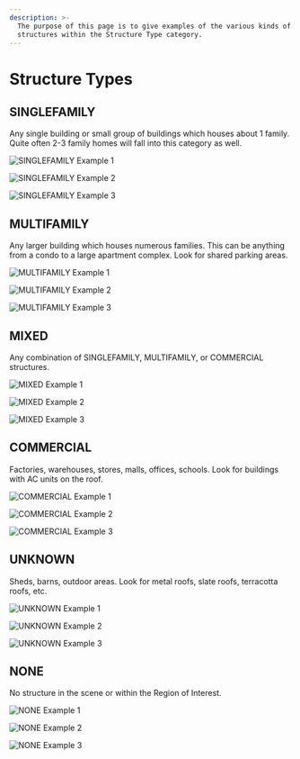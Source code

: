 ```yaml
---
description: >-
  The purpose of this page is to give examples of the various kinds of
  structures within the Structure Type category.
---
```


# Structure Types

## SINGLEFAMILY

Any single building or small group of buildings which houses about 1 family. Quite often 2-3 family homes will fall into this category as well.

![SINGLEFAMILY Example 1](../.gitbook/assets/single-family-1.gif)

![SINGLEFAMILY Example 2](../.gitbook/assets/single-family-2.gif)

![SINGLEFAMILY Example 3](../.gitbook/assets/single-family-3.gif)

## MULTIFAMILY

Any larger building which houses numerous families. This can be anything from a condo to a large apartment complex. Look for shared parking areas.

![MULTIFAMILY Example 1](../.gitbook/assets/multifamily-1.gif)

![MULTIFAMILY Example 2](../.gitbook/assets/multifamily-2.gif)

![MULTIFAMILY Example 3](../.gitbook/assets/multifamily-3.gif)

## MIXED

Any combination of SINGLEFAMILY, MULTIFAMILY, or COMMERCIAL structures.

![MIXED Example 1](../.gitbook/assets/mixed-1.gif)

![MIXED Example 2](../.gitbook/assets/mixed-2.gif)

![MIXED Example 3](../.gitbook/assets/mixed-3.gif)

## COMMERCIAL

Factories, warehouses, stores, malls, offices, schools. Look for buildings with AC units on the roof.

![COMMERCIAL Example 1](../.gitbook/assets/commercial-1.gif)

![COMMERCIAL Example 2](../.gitbook/assets/commercial-2.gif)

![COMMERCIAL Example 3](../.gitbook/assets/commercial-3.gif)

## UNKNOWN

Sheds, barns, outdoor areas. Look for metal roofs, slate roofs, terracotta roofs, etc.

![UNKNOWN Example 1](../.gitbook/assets/unknown-1.gif)

![UNKNOWN Example 2](../.gitbook/assets/unknown-2.gif)

![UNKNOWN Example 3](../.gitbook/assets/unknown-3_1.gif)

## NONE

No structure in the scene or within the Region of Interest.

![NONE Example 1](../.gitbook/assets/none-1.gif)

![NONE Example 2](../.gitbook/assets/none-2.gif)

![NONE Example 3](../.gitbook/assets/none-3.gif)

